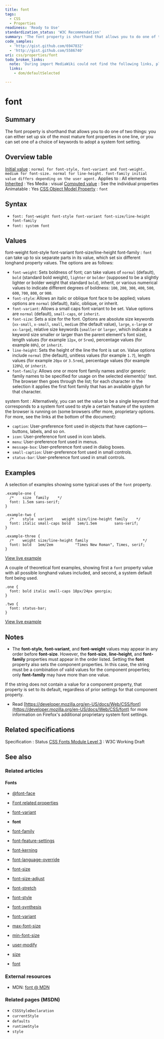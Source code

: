 ```yaml
---
title: font
tags:
  - CSS
  - Properties
readiness: 'Ready to Use'
standardization_status: 'W3C Recommendation'
summary: 'The font property is shorthand that allows you to do one of two things: you can either set up six of the most mature font properties in one line, or you can set one of a choice of keywords to adopt a system font setting.'
code_samples:
  - 'http://gist.github.com/6947832'
  - 'http://gist.github.com/5586740'
uri: css/properties/font
todo_broken_links:
  note: 'During import MediaWiki could not find the following links, please fix and adjust this list.'
  links:
    - dom/defaultSelected

---
```

# font

## Summary

The font property is shorthand that allows you to do one of two things: you can either set up six of the most mature font properties in one line, or you can set one of a choice of keywords to adopt a system font setting.

## Overview table

[Initial value](/css/concepts/initial_value)
:   `normal for font-style, font-variant and font-weight. medium for font-size. normal for line-height. font-family initial value differs depending on the user agent.`
Applies to
:   All elements
[Inherited](/css/concepts/inherited)
:   Yes
Media
:   visual
[Computed value](/css/concepts/computed_value)
:   See the individual properties
Animatable
:   Yes
[CSS Object Model Property](/css/concepts/cssom)
:   `font`

## Syntax

-   `font: font-weight font-style font-variant font-size/line-height font-family`
-   `font: system font`

## Values

font-weight font-style font-variant font-size/line-height font-family
:   `font` can take up to six separate parts in its value, which set six different longhand property values. The options are as follows:

-   `font-weight`: Sets boldness of font; can take values of `normal` (default), `bold` (standard bold weight), `lighter` or `bolder` (supposed to be a slightly lighter or bolder weight that standard `bold`), inherit, or various numerical values to indicate different degrees of boldness: `100`, `200`, `300`, `400`, `500`, `600`, `700`, `800`, or `900`.
-   `font-style`: Allows an italic or oblique font face to be applied; values options are `normal` (default), italic, oblique, or inherit.
-   `font-variant`: Allows a small caps font variant to be set. Value options are `normal` (default), `small-caps`, or `inherit`.
-   `font-size`: Sets a size for the font. Options are absolute size keywords (`xx-small`, `x-small`, `small`, `medium` (the default value), `large`, `x-large` or `xx-large`), relative size keywords (`smaller` or `larger`, which indicate a keyword size smaller or larger than the parent element's font size), length values (for example `12px`, or `5rem`), percentage values (for example `80%`), or `inherit`.
-   `line-height`: Sets the height of the line the font is sat on. Value options include `normal` (the default), unitless values (for example `1.7`), length values (for example `20px` or `3.5rem`), percentage values (for example `120%`), or `inherit`.
-   `font-family`: Allows one or more font family names and/or generic family names to be specified for usage on the selected element(s)' text. The browser then goes through the list; for each character in the selection it applies the first font family that has an available glyph for that character.

system font
:   Alternatively, you can set the value to be a single keyword that corresponds to a system font used to style a certain feature of the system the browser is running on (some browsers offer more, proprietary options. For more, see the links at the bottom of the document):

-   `caption`: User-preference font used in objects that have captions—buttons, labels, and so on.
-   `icon`: User-preference font used in icon labels.
-   `menu`: User-preference font used in menus.
-   `message-box`: User-preference font used in dialog boxes.
-   `small-caption`: User-preference font used in small controls.
-   `status-bar`: User-preference font used in small controls.

## Examples

A selection of examples showing some typical uses of the `font` property.

``` {.css}
.example-one {
  /*    size  family    */
  font: 1.5em sans-serif;
}

.example-two {
  /*    style  variant    weight size/line-height family    */
  font: italic small-caps bold   1em/1.5em        sans-serif;
}

.example-three {
  /*    weight size/line-height family                         */
  font: bold   1em/2em          "Times New Roman", Times, serif;
}
```

[View live example](http://code.webplatform.org/gist/6947832)

A couple of theoretical font examples, showing first a `font` property value with all possible longhand values included, and second, a system default font being used.

``` {.css}
.one {
  font: bold italic small-caps 18px/24px georgia;
}

.two {
  font: status-bar;
}
```

[View live example](http://code.webplatform.org/gist/5586740)

## Notes

-   The **font-style**, **font-variant**, and **font-weight** values may appear in any order before **font-size**. However, the **font-size**, **line-height**, and **font-family** properties must appear in the order listed. Setting the **font** property also sets the component properties. In this case, the string must be a combination of valid values for the component properties; only **font-family** may have more than one value.

If the string does not contain a value for a component property, that property is set to its default, regardless of prior settings for that component property.

-   Read [https://developer.mozilla.org/en-US/docs/Web/CSS/font](https://developer.mozilla.org/en-US/docs/Web/CSS/font) for more information on Firefox's additional proprietary system font settings.

## Related specifications

Specification
:   Status
[CSS Fonts Module Level 3](http://www.w3.org/TR/css3-fonts/#font-prop)
:   W3C Working Draft

## See also

### Related articles

#### Fonts

-   [@font-face](/css/atrules/@font-face)

-   [Font related properties](/css/fonts)

-   [font-variant](/css/fonts/font-variant)

-   **font**

-   [font-family](/css/properties/font-family)

-   [font-feature-settings](/css/properties/font-feature-settings)

-   [font-kerning](/css/properties/font-kerning)

-   [font-language-override](/css/properties/font-language-override)

-   [font-size](/css/properties/font-size)

-   [font-size-adjust](/css/properties/font-size-adjust)

-   [font-stretch](/css/properties/font-stretch)

-   [font-style](/css/properties/font-style)

-   [font-synthesis](/css/properties/font-synthesis)

-   [font-variant](/css/properties/font-variant)

-   [max-font-size](/css/properties/max-font-size)

-   [min-font-size](/css/properties/min-font-size)

-   [user-modify](/css/properties/user-modify)

-   [size](/html/attributes/size)

-   [font](/html/elements/font)

### External resources

-   MDN: [font @ MDN](https://developer.mozilla.org/en-US/docs/Web/CSS/font)

### Related pages (MSDN)

-   `CSSStyleDeclaration`
-   `currentStyle`
-   `defaults`
-   `runtimeStyle`
-   `style`

